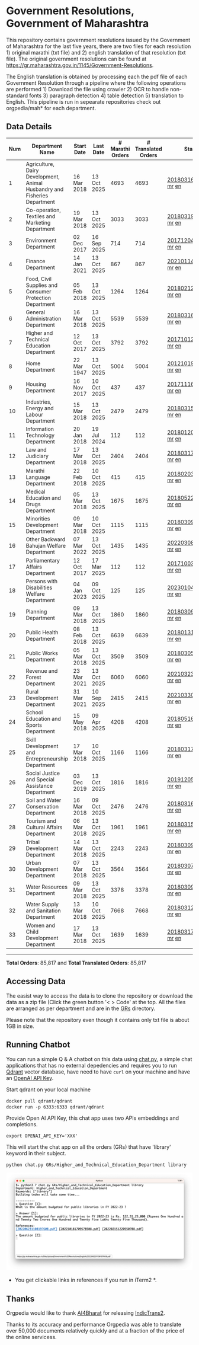 # Government Resolutions, Government of Maharashtra

This repository contains government resolutions issued by the Government of Maharashtra for the last five years, there are two files for each resolution 1) original marathi (txt file) and 2) english translation of that resolution (txt file). The original government resolutions can be found at https://gr.maharashtra.gov.in/1145/Government-Resolutions.

The English translation is obtained by processing each the pdf file of each Government Resolution through a pipeline where the following operations are performed 1) Download the file using crawler 2) OCR to handle non-standard fonts 3) paragraph detection 4) table  detection 5) translation to English. This pipeline is run in sepearate repositories check out orgpedia/mah* for each department.


## Data Details

| Num | Department Name | Start Date | Last Date | # Marathi Orders | # Translated Orders | Starting Order | Last Order |
| --- | --------------- | ---------- | --------- | ---------------- | ------------------- | -------------- | ---------- |
| 1 | Agriculture, Dairy Development, Animal Husbandry and Fisheries Department | 16 Mar 2018 | 13 Oct 2025 | 4693 | 4693 | [201803161624182101.pdf](https://gr.maharashtra.gov.in/Site/Upload/Government%20Resolutions/English/201803161624182101.pdf) [mr](GRs/Agriculture,_Dairy_Development,_Animal_Husbandry_and_Fisheries_Department/201803161624182101.pdf.mr.txt) [en](GRs/Agriculture,_Dairy_Development,_Animal_Husbandry_and_Fisheries_Department/201803161624182101.pdf.en.txt) | [202510131747008801.pdf](https://gr.maharashtra.gov.in/Site/Upload/Government%20Resolutions/English/202510131747008801.pdf) [mr](GRs/Agriculture,_Dairy_Development,_Animal_Husbandry_and_Fisheries_Department/202510131747008801.pdf.mr.txt) [en](GRs/Agriculture,_Dairy_Development,_Animal_Husbandry_and_Fisheries_Department/202510131747008801.pdf.en.txt) |
| 2 | Co-operation, Textiles and Marketing Department | 19 Mar 2018 | 13 Oct 2025 | 3033 | 3033 | [201803191257576702.pdf](https://gr.maharashtra.gov.in/Site/Upload/Government%20Resolutions/English/201803191257576702.pdf) [mr](GRs/Co-operation,_Textiles_and_Marketing_Department/201803191257576702.pdf.mr.txt) [en](GRs/Co-operation,_Textiles_and_Marketing_Department/201803191257576702.pdf.en.txt) | [202510131608124802.pdf](https://gr.maharashtra.gov.in/Site/Upload/Government%20Resolutions/English/202510131608124802.pdf) [mr](GRs/Co-operation,_Textiles_and_Marketing_Department/202510131608124802.pdf.mr.txt) [en](GRs/Co-operation,_Textiles_and_Marketing_Department/202510131608124802.pdf.en.txt) |
| 3 | Environment Department | 02 Dec 2017 | 16 Sep 2025 | 714 | 714 | [201712041147216904.pdf](https://gr.maharashtra.gov.in/Site/Upload/Government%20Resolutions/English/201712041147216904.pdf) [mr](GRs/Environment_Department/201712041147216904.pdf.mr.txt) [en](GRs/Environment_Department/201712041147216904.pdf.en.txt) | [202509161454490904.pdf](https://gr.maharashtra.gov.in/Site/Upload/Government%20Resolutions/English/202509161454490904.pdf) [mr](GRs/Environment_Department/202509161454490904.pdf.mr.txt) [en](GRs/Environment_Department/202509161454490904.pdf.en.txt) |
| 4 | Finance Department | 14 Jan 2021 | 13 Oct 2025 | 867 | 867 | [202101141237329905.pdf](https://gr.maharashtra.gov.in/Site/Upload/Government%20Resolutions/English/202101141237329905.pdf) [mr](GRs/Finance_Department/202101141237329905.pdf.mr.txt) [en](GRs/Finance_Department/202101141237329905.pdf.en.txt) | [202510131845269905.pdf](https://gr.maharashtra.gov.in/Site/Upload/Government%20Resolutions/English/202510131845269905.pdf) [mr](GRs/Finance_Department/202510131845269905.pdf.mr.txt) [en](GRs/Finance_Department/202510131845269905.pdf.en.txt) |
| 5 | Food, Civil Supplies and Consumer Protection Department | 05 Feb 2018 | 13 Oct 2025 | 1264 | 1264 | [201802121244545806.pdf](https://gr.maharashtra.gov.in/Site/Upload/Government%20Resolutions/English/201802121244545806.pdf) [mr](GRs/Food,_Civil_Supplies_and_Consumer_Protection_Department/201802121244545806.pdf.mr.txt) [en](GRs/Food,_Civil_Supplies_and_Consumer_Protection_Department/201802121244545806.pdf.en.txt) | [202510131711226706.pdf](https://gr.maharashtra.gov.in/Site/Upload/Government%20Resolutions/English/202510131711226706.pdf) [mr](GRs/Food,_Civil_Supplies_and_Consumer_Protection_Department/202510131711226706.pdf.mr.txt) [en](GRs/Food,_Civil_Supplies_and_Consumer_Protection_Department/202510131711226706.pdf.en.txt) |
| 6 | General Administration Department | 16 Mar 2018 | 13 Oct 2025 | 5539 | 5539 | [201803161224022707.pdf](https://gr.maharashtra.gov.in/Site/Upload/Government%20Resolutions/English/201803161224022707.pdf) [mr](GRs/General_Administration_Department/201803161224022707.pdf.mr.txt) [en](GRs/General_Administration_Department/201803161224022707.pdf.en.txt) | [202510131644261207.pdf](https://gr.maharashtra.gov.in/Site/Upload/Government%20Resolutions/English/202510131644261207.pdf) [mr](GRs/General_Administration_Department/202510131644261207.pdf.mr.txt) [en](GRs/General_Administration_Department/202510131644261207.pdf.en.txt) |
| 7 | Higher and Technical Education Department | 12 Oct 2017 | 13 Oct 2025 | 3792 | 3792 | [201710121514029708.pdf](https://gr.maharashtra.gov.in/Site/Upload/Government%20Resolutions/English/201710121514029708.pdf) [mr](GRs/Higher_and_Technical_Education_Department/201710121514029708.pdf.mr.txt) [en](GRs/Higher_and_Technical_Education_Department/201710121514029708.pdf.en.txt) | [202510131155032508.pdf](https://gr.maharashtra.gov.in/Site/Upload/Government%20Resolutions/English/202510131155032508.pdf) [mr](GRs/Higher_and_Technical_Education_Department/202510131155032508.pdf.mr.txt) [en](GRs/Higher_and_Technical_Education_Department/202510131155032508.pdf.en.txt) |
| 8 | Home Department | 22 Mar 1947 | 13 Oct 2025 | 5004 | 5004 | [201210191648552129.pdf](https://gr.maharashtra.gov.in/Site/Upload/Government%20Resolutions/English/201210191648552129.pdf) [mr](GRs/Home_Department/201210191648552129.pdf.mr.txt) [en](GRs/Home_Department/201210191648552129.pdf.en.txt) | [202510131520362229.pdf](https://gr.maharashtra.gov.in/Site/Upload/Government%20Resolutions/English/202510131520362229.pdf) [mr](GRs/Home_Department/202510131520362229.pdf.mr.txt) [en](GRs/Home_Department/202510131520362229.pdf.en.txt) |
| 9 | Housing Department | 16 Nov 2017 | 10 Oct 2025 | 437 | 437 | [201711161447076609.pdf](https://gr.maharashtra.gov.in/Site/Upload/Government%20Resolutions/English/201711161447076609.pdf) [mr](GRs/Housing_Department/201711161447076609.pdf.mr.txt) [en](GRs/Housing_Department/201711161447076609.pdf.en.txt) | [202510101557521609.pdf](https://gr.maharashtra.gov.in/Site/Upload/Government%20Resolutions/English/202510101557521609.pdf) [mr](GRs/Housing_Department/202510101557521609.pdf.mr.txt) [en](GRs/Housing_Department/202510101557521609.pdf.en.txt) |
| 10 | Industries, Energy and Labour Department | 15 Mar 2018 | 13 Oct 2025 | 2479 | 2479 | [201803151204055010.pdf](https://gr.maharashtra.gov.in/Site/Upload/Government%20Resolutions/English/201803151204055010.pdf) [mr](GRs/Industries,_Energy_and_Labour_Department/201803151204055010.pdf.mr.txt) [en](GRs/Industries,_Energy_and_Labour_Department/201803151204055010.pdf.en.txt) | [202510131306574210.pdf](https://gr.maharashtra.gov.in/Site/Upload/Government%20Resolutions/English/202510131306574210.pdf) [mr](GRs/Industries,_Energy_and_Labour_Department/202510131306574210.pdf.mr.txt) [en](GRs/Industries,_Energy_and_Labour_Department/202510131306574210.pdf.en.txt) |
| 11 | Information Technology Department | 20 Jan 2018 | 19 Jul 2024 | 112 | 112 | [201801201843024511.pdf](https://gr.maharashtra.gov.in/Site/Upload/Government%20Resolutions/English/201801201843024511.pdf) [mr](GRs/Information_Technology_Department/201801201843024511.pdf.mr.txt) [en](GRs/Information_Technology_Department/201801201843024511.pdf.en.txt) | [202407191742379111.pdf](https://gr.maharashtra.gov.in/Site/Upload/Government%20Resolutions/English/202407191742379111.pdf) [mr](GRs/Information_Technology_Department/202407191742379111.pdf.mr.txt) [en](GRs/Information_Technology_Department/202407191742379111.pdf.en.txt) |
| 12 | Law and Judiciary Department | 17 Mar 2018 | 13 Oct 2025 | 2404 | 2404 | [201803171129290212.pdf](https://gr.maharashtra.gov.in/Site/Upload/Government%20Resolutions/English/201803171129290212.pdf) [mr](GRs/Law_and_Judiciary_Department/201803171129290212.pdf.mr.txt) [en](GRs/Law_and_Judiciary_Department/201803171129290212.pdf.en.txt) | [202510131254102312.pdf](https://gr.maharashtra.gov.in/Site/Upload/Government%20Resolutions/English/202510131254102312.pdf) [mr](GRs/Law_and_Judiciary_Department/202510131254102312.pdf.mr.txt) [en](GRs/Law_and_Judiciary_Department/202510131254102312.pdf.en.txt) |
| 13 | Marathi Language Department | 22 Feb 2018 | 10 Oct 2025 | 415 | 415 | [201802031549154233.pdf](https://gr.maharashtra.gov.in/Site/Upload/Government%20Resolutions/English/201802031549154233.pdf) [mr](GRs/Marathi_Language_Department/201802031549154233.pdf.mr.txt) [en](GRs/Marathi_Language_Department/201802031549154233.pdf.en.txt) | [202510101738076533.pdf](https://gr.maharashtra.gov.in/Site/Upload/Government%20Resolutions/English/202510101738076533.pdf) [mr](GRs/Marathi_Language_Department/202510101738076533.pdf.mr.txt) [en](GRs/Marathi_Language_Department/202510101738076533.pdf.en.txt) |
| 14 | Medical Education and Drugs Department | 05 Mar 2018 | 13 Oct 2025 | 1675 | 1675 | [201805221424292513.pdf](https://gr.maharashtra.gov.in/Site/Upload/Government%20Resolutions/English/201805221424292513.pdf) [mr](GRs/Medical_Education_and_Drugs_Department/201805221424292513.pdf.mr.txt) [en](GRs/Medical_Education_and_Drugs_Department/201805221424292513.pdf.en.txt) | [202510131550249313.pdf](https://gr.maharashtra.gov.in/Site/Upload/Government%20Resolutions/English/202510131550249313.pdf) [mr](GRs/Medical_Education_and_Drugs_Department/202510131550249313.pdf.mr.txt) [en](GRs/Medical_Education_and_Drugs_Department/202510131550249313.pdf.en.txt) |
| 15 | Minorities Development Department | 09 Mar 2018 | 10 Oct 2025 | 1115 | 1115 | [201803091218355314.pdf](https://gr.maharashtra.gov.in/Site/Upload/Government%20Resolutions/English/201803091218355314.pdf) [mr](GRs/Minorities_Development_Department/201803091218355314.pdf.mr.txt) [en](GRs/Minorities_Development_Department/201803091218355314.pdf.en.txt) | [202510101903484114.pdf](https://gr.maharashtra.gov.in/Site/Upload/Government%20Resolutions/English/202510101903484114.pdf) [mr](GRs/Minorities_Development_Department/202510101903484114.pdf.mr.txt) [en](GRs/Minorities_Development_Department/202510101903484114.pdf.en.txt) |
| 16 | Other Backward Bahujan Welfare Department | 07 Mar 2022 | 13 Oct 2025 | 1435 | 1435 | [202203081752439334.pdf](https://gr.maharashtra.gov.in/Site/Upload/Government%20Resolutions/English/202203081752439334.pdf) [mr](GRs/Other_Backward_Bahujan_Welfare_Department/202203081752439334.pdf.mr.txt) [en](GRs/Other_Backward_Bahujan_Welfare_Department/202203081752439334.pdf.en.txt) | [202510131919187734.pdf](https://gr.maharashtra.gov.in/Site/Upload/Government%20Resolutions/English/202510131919187734....pdf) [mr](GRs/Other_Backward_Bahujan_Welfare_Department/202510131919187734.pdf.mr.txt) [en](GRs/Other_Backward_Bahujan_Welfare_Department/202510131919187734.pdf.en.txt) |
| 17 | Parliamentary Affairs Department | 12 Oct 2017 | 17 Mar 2025 | 112 | 112 | [201710031642378615.pdf](https://gr.maharashtra.gov.in/Site/Upload/Government%20Resolutions/English/201710031642378615.pdf) [mr](GRs/Parliamentary_Affairs_Department/201710031642378615.pdf.mr.txt) [en](GRs/Parliamentary_Affairs_Department/201710031642378615.pdf.en.txt) | [202503171104518215.pdf](https://gr.maharashtra.gov.in/Site/Upload/Government%20Resolutions/English/202503171104518215.pdf) [mr](GRs/Parliamentary_Affairs_Department/202503171104518215.pdf.mr.txt) [en](GRs/Parliamentary_Affairs_Department/202503171104518215.pdf.en.txt) |
| 18 | Persons with Disabilities Welfare Department | 04 Jan 2023 | 09 Oct 2025 | 125 | 125 | [202301041906309635.pdf](https://gr.maharashtra.gov.in/Site/Upload/Government%20Resolutions/English/202301041906309635.pdf) [mr](GRs/Persons_with_Disabilities_Welfare_Department/202301041906309635.pdf.mr.txt) [en](GRs/Persons_with_Disabilities_Welfare_Department/202301041906309635.pdf.en.txt) | [202510091439067335.pdf](https://gr.maharashtra.gov.in/Site/Upload/Government%20Resolutions/English/202510091439067335.pdf) [mr](GRs/Persons_with_Disabilities_Welfare_Department/202510091439067335.pdf.mr.txt) [en](GRs/Persons_with_Disabilities_Welfare_Department/202510091439067335.pdf.en.txt) |
| 19 | Planning Department | 09 Mar 2018 | 13 Oct 2025 | 1860 | 1860 | [201803091441032716.pdf](https://gr.maharashtra.gov.in/Site/Upload/Government%20Resolutions/English/201803091441032716.pdf) [mr](GRs/Planning_Department/201803091441032716.pdf.mr.txt) [en](GRs/Planning_Department/201803091441032716.pdf.en.txt) | [202510131707083616.pdf](https://gr.maharashtra.gov.in/Site/Upload/Government%20Resolutions/English/202510131707083616.pdf) [mr](GRs/Planning_Department/202510131707083616.pdf.mr.txt) [en](GRs/Planning_Department/202510131707083616.pdf.en.txt) |
| 20 | Public Health Department | 08 Feb 2018 | 13 Oct 2025 | 6639 | 6639 | [201801311722275417.pdf](https://gr.maharashtra.gov.in/Site/Upload/Government%20Resolutions/English/201801311722275417.pdf) [mr](GRs/Public_Health_Department/201801311722275417.pdf.mr.txt) [en](GRs/Public_Health_Department/201801311722275417.pdf.en.txt) | [202510131818512017.pdf](https://gr.maharashtra.gov.in/Site/Upload/Government%20Resolutions/English/202510131818512017.pdf) [mr](GRs/Public_Health_Department/202510131818512017.pdf.mr.txt) [en](GRs/Public_Health_Department/202510131818512017.pdf.en.txt) |
| 21 | Public Works Department | 05 Mar 2018 | 13 Oct 2025 | 3509 | 3509 | [201803051515468118.pdf](https://gr.maharashtra.gov.in/Site/Upload/Government%20Resolutions/English/201803051515468118.pdf) [mr](GRs/Public_Works_Department/201803051515468118.pdf.mr.txt) [en](GRs/Public_Works_Department/201803051515468118.pdf.en.txt) | [202510131842561218.pdf](https://gr.maharashtra.gov.in/Site/Upload/Government%20Resolutions/English/202510131842561218.pdf) [mr](GRs/Public_Works_Department/202510131842561218.pdf.mr.txt) [en](GRs/Public_Works_Department/202510131842561218.pdf.en.txt) |
| 22 | Revenue and Forest Department | 23 Mar 2021 | 13 Oct 2025 | 6060 | 6060 | [202103231328393119.pdf](https://gr.maharashtra.gov.in/Site/Upload/Government%20Resolutions/English/202103231328393119.pdf) [mr](GRs/Revenue_and_Forest_Department/202103231328393119.pdf.mr.txt) [en](GRs/Revenue_and_Forest_Department/202103231328393119.pdf.en.txt) | [202510131950031119.pdf](https://gr.maharashtra.gov.in/Site/Upload/Government%20Resolutions/English/202510131950031119.....pdf) [mr](GRs/Revenue_and_Forest_Department/202510131950031119.pdf.mr.txt) [en](GRs/Revenue_and_Forest_Department/202510131950031119.pdf.en.txt) |
| 23 | Rural Development Department | 31 Mar 2021 | 10 Sep 2025 | 2415 | 2415 | [202103301021181120.pdf](https://gr.maharashtra.gov.in/Site/Upload/Government%20Resolutions/English/202103301021181120.pdf) [mr](GRs/Rural_Development_Department/202103301021181120.pdf.mr.txt) [en](GRs/Rural_Development_Department/202103301021181120.pdf.en.txt) | [202509101416151320.pdf](https://gr.maharashtra.gov.in/Site/Upload/Government%20Resolutions/English/202509101416151320.pdf) [mr](GRs/Rural_Development_Department/202509101416151320.pdf.mr.txt) [en](GRs/Rural_Development_Department/202509101416151320.pdf.en.txt) |
| 24 | School Education and Sports Department | 15 May 2018 | 09 Apr 2025 | 4208 | 4208 | [201805161114241221.pdf](https://gr.maharashtra.gov.in/Site/Upload/Government%20Resolutions/English/201805161114241221.pdf) [mr](GRs/School_Education_and_Sports_Department/201805161114241221.pdf.mr.txt) [en](GRs/School_Education_and_Sports_Department/201805161114241221.pdf.en.txt) | [202504091555078221.pdf](https://gr.maharashtra.gov.in/Site/Upload/Government%20Resolutions/English/202504091555078221.pdf) [mr](GRs/School_Education_and_Sports_Department/202504091555078221.pdf.mr.txt) [en](GRs/School_Education_and_Sports_Department/202504091555078221.pdf.en.txt) |
| 25 | Skill Development and Entrepreneurship Department | 17 Mar 2018 | 10 Oct 2025 | 1166 | 1166 | [201803171322099003.pdf](https://gr.maharashtra.gov.in/Site/Upload/Government%20Resolutions/English/201803171322099003.pdf) [mr](GRs/Skill_Development_and_Entrepreneurship_Department/201803171322099003.pdf.mr.txt) [en](GRs/Skill_Development_and_Entrepreneurship_Department/201803171322099003.pdf.en.txt) | [202510101813556003.pdf](https://gr.maharashtra.gov.in/Site/Upload/Government%20Resolutions/English/202510101813556003.pdf) [mr](GRs/Skill_Development_and_Entrepreneurship_Department/202510101813556003.pdf.mr.txt) [en](GRs/Skill_Development_and_Entrepreneurship_Department/202510101813556003.pdf.en.txt) |
| 26 | Social Justice and Special Assistance Department | 03 Dec 2019 | 13 Oct 2025 | 1816 | 1816 | [201912051107011622.pdf](https://gr.maharashtra.gov.in/Site/Upload/Government%20Resolutions/English/201912051107011622.pdf) [mr](GRs/Social_Justice_and_Special_Assistance_Department/201912051107011622.pdf.mr.txt) [en](GRs/Social_Justice_and_Special_Assistance_Department/201912051107011622.pdf.en.txt) | [202510131335313522.pdf](https://gr.maharashtra.gov.in/Site/Upload/Government%20Resolutions/English/202510131335313522....pdf) [mr](GRs/Social_Justice_and_Special_Assistance_Department/202510131335313522.pdf.mr.txt) [en](GRs/Social_Justice_and_Special_Assistance_Department/202510131335313522.pdf.en.txt) |
| 27 | Soil and Water Conservation Department | 16 Mar 2018 | 09 Oct 2025 | 2476 | 2476 | [201803161247582426.pdf](https://gr.maharashtra.gov.in/Site/Upload/Government%20Resolutions/English/201803161247582426.pdf) [mr](GRs/Soil_and_Water_Conservation_Department/201803161247582426.pdf.mr.txt) [en](GRs/Soil_and_Water_Conservation_Department/201803161247582426.pdf.en.txt) | [202510091828070026.pdf](https://gr.maharashtra.gov.in/Site/Upload/Government%20Resolutions/English/202510091828070026.pdf) [mr](GRs/Soil_and_Water_Conservation_Department/202510091828070026.pdf.mr.txt) [en](GRs/Soil_and_Water_Conservation_Department/202510091828070026.pdf.en.txt) |
| 28 | Tourism and Cultural Affairs Department | 06 Mar 2018 | 13 Oct 2025 | 1961 | 1961 | [201803151055091823.pdf](https://gr.maharashtra.gov.in/Site/Upload/Government%20Resolutions/English/201803151055091823.pdf) [mr](GRs/Tourism_and_Cultural_Affairs_Department/201803151055091823.pdf.mr.txt) [en](GRs/Tourism_and_Cultural_Affairs_Department/201803151055091823.pdf.en.txt) | [202510131153092223.pdf](https://gr.maharashtra.gov.in/Site/Upload/Government%20Resolutions/English/202510131153092223.pdf) [mr](GRs/Tourism_and_Cultural_Affairs_Department/202510131153092223.pdf.mr.txt) [en](GRs/Tourism_and_Cultural_Affairs_Department/202510131153092223.pdf.en.txt) |
| 29 | Tribal Development Department | 14 Mar 2018 | 13 Oct 2025 | 2243 | 2243 | [201803091105184924.pdf](https://gr.maharashtra.gov.in/Site/Upload/Government%20Resolutions/English/201803091105184924.pdf) [mr](GRs/Tribal_Development_Department/201803091105184924.pdf.mr.txt) [en](GRs/Tribal_Development_Department/201803091105184924.pdf.en.txt) | [202510131330399224.pdf](https://gr.maharashtra.gov.in/Site/Upload/Government%20Resolutions/English/202510131330399224.pdf) [mr](GRs/Tribal_Development_Department/202510131330399224.pdf.mr.txt) [en](GRs/Tribal_Development_Department/202510131330399224.pdf.en.txt) |
| 30 | Urban Development Department | 07 Mar 2018 | 13 Oct 2025 | 3564 | 3564 | [201803071203178325.pdf](https://gr.maharashtra.gov.in/Site/Upload/Government%20Resolutions/English/201803071203178325.pdf) [mr](GRs/Urban_Development_Department/201803071203178325.pdf.mr.txt) [en](GRs/Urban_Development_Department/201803071203178325.pdf.en.txt) | [202510131449361525.pdf](https://gr.maharashtra.gov.in/Site/Upload/Government%20Resolutions/English/202510131449361525.pdf) [mr](GRs/Urban_Development_Department/202510131449361525.pdf.mr.txt) [en](GRs/Urban_Development_Department/202510131449361525.pdf.en.txt) |
| 31 | Water Resources Department | 09 Mar 2018 | 13 Oct 2025 | 3378 | 3378 | [201803091034435527.pdf](https://gr.maharashtra.gov.in/Site/Upload/Government%20Resolutions/English/201803091034435527.pdf) [mr](GRs/Water_Resources_Department/201803091034435527.pdf.mr.txt) [en](GRs/Water_Resources_Department/201803091034435527.pdf.en.txt) | [202510131539553927.pdf](https://gr.maharashtra.gov.in/Site/Upload/Government%20Resolutions/English/202510131539553927.pdf) [mr](GRs/Water_Resources_Department/202510131539553927.pdf.mr.txt) [en](GRs/Water_Resources_Department/202510131539553927.pdf.en.txt) |
| 32 | Water Supply and Sanitation Department | 13 Mar 2018 | 10 Oct 2025 | 7668 | 7668 | [201803121414108428.pdf](https://gr.maharashtra.gov.in/Site/Upload/Government%20Resolutions/English/201803121414108428.pdf) [mr](GRs/Water_Supply_and_Sanitation_Department/201803121414108428.pdf.mr.txt) [en](GRs/Water_Supply_and_Sanitation_Department/201803121414108428.pdf.en.txt) | [202510101435064028.pdf](https://gr.maharashtra.gov.in/Site/Upload/Government%20Resolutions/English/202510101435064028.pdf) [mr](GRs/Water_Supply_and_Sanitation_Department/202510101435064028.pdf.mr.txt) [en](GRs/Water_Supply_and_Sanitation_Department/202510101435064028.pdf.en.txt) |
| 33 | Women and Child Development Department | 17 Mar 2018 | 13 Oct 2025 | 1639 | 1639 | [201803171539444330.pdf](https://gr.maharashtra.gov.in/Site/Upload/Government%20Resolutions/English/201803171539444330.pdf) [mr](GRs/Women_and_Child_Development_Department/201803171539444330.pdf.mr.txt) [en](GRs/Women_and_Child_Development_Department/201803171539444330.pdf.en.txt) | [202510131222389330.pdf](https://gr.maharashtra.gov.in/Site/Upload/Government%20Resolutions/English/202510131222389330.pdf) [mr](GRs/Women_and_Child_Development_Department/202510131222389330.pdf.mr.txt) [en](GRs/Women_and_Child_Development_Department/202510131222389330.pdf.en.txt) |
----------------------------------------------------------------------------------------------------

**Total Orders**: 85,817 and **Total Translated Orders**: 85,817
## Accessing Data

The easist way to access the data is to clone the repository or download the data as a zip file (Click the green button '< > Code' at the top. All the files are arranged as per department and are in the [GRs](GRs) directory.

Please note that the repository even though it contains only txt file is about 1GB in size.

## Running Chatbot

You can run a simple Q & A chatbot on this data using [chat.py](chat.py), a simple chat applications that has no external depedencies and requires you to run [Qdrant](https://qdrant.tech/) vector database, have need to have `curl` on your machine and have an [OpenAI API Key](https://help.openai.com/en/articles/4936850-where-do-i-find-my-secret-api-key).

Start qdrant on your local machine
```shell
docker pull qdrant/qdrant
docker run -p 6333:6333 qdrant/qdrant
```

Provide Open AI API Key, this chat app uses two APIs embeddings and completions.
```shell
export OPENAI_API_KEY='XXX'
```

This will start the chat app on all the orders (GRs) that have 'library' keyword in their subject.

```shell
python chat.py GRs/Higher_and_Technical_Education_Department library
```

![screenshot of running chat.py](screenshot.png)

* You get clickable links in references if you run in iTerm2 *.

## Thanks

Orgpedia would like to thank [AI4Bharat](https://ai4bharat.iitm.ac.in/) for releasing [IndicTrans2](https://github.com/AI4Bharat/IndicTrans2).

Thanks to its accuracy and performance Orgpedia was able to translate over 50,000 documents relatively quickly and at a fraction of the price of the online servicess.

